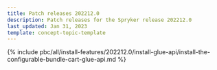 ```yaml
---
title: Patch releases 202212.0
description: Patch releases for the Spryker release 202212.0
last_updated: Jan 31, 2023
template: concept-topic-template
---
```


{% include pbc/all/install-features/202212.0/install-glue-api/install-the-configurable-bundle-cart-glue-api.md %} <!-- To edit, see /_includes/scos/user/intro-to-spryker/releases/release-notes/release-notes-202212.0/patch-releases-202212.0.md-->